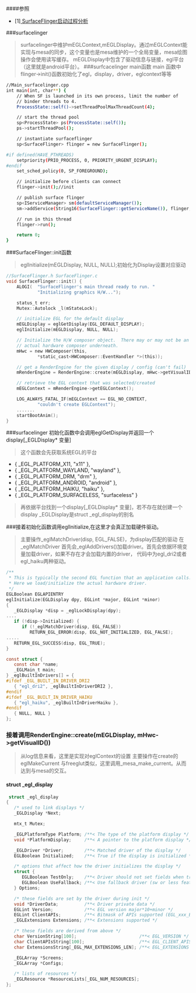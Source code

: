 ####参照
- [1][ SurfaceFlinger启动过程分析](http://blog.chinaunix.net/uid-29043620-id-4859377.html)

###surfacelinger
> surfacelinger中维护mEGLContext,mEGLDisplay。通过mEGLContext能实现与mesa的同步，这个变量也是mesa维护的一个全局变量，mesa绘图操作会使用读写缓存。
> mEGLDisplay中包含了驱动信息与链接，egl平台（这里就是android平台）。
###surfcacelinger main函数
> main 函数中flinger->init()函数初始化了egl，display，driver，eglcontext等等

```sh
//Main_surfacelinger.cpp
int main(int, char**) {
    // When SF is launched in its own process, limit the number of
    // binder threads to 4.
    ProcessState::self()->setThreadPoolMaxThreadCount(4);

    // start the thread pool
    sp<ProcessState> ps(ProcessState::self());
    ps->startThreadPool();

    // instantiate surfaceflinger
    sp<SurfaceFlinger> flinger = new SurfaceFlinger();

#if defined(HAVE_PTHREADS)
    setpriority(PRIO_PROCESS, 0, PRIORITY_URGENT_DISPLAY);
#endif
    set_sched_policy(0, SP_FOREGROUND);

    // initialize before clients can connect
    flinger->init();//init

    // publish surface flinger
    sp<IServiceManager> sm(defaultServiceManager());
    sm->addService(String16(SurfaceFlinger::getServiceName()), flinger, false);

    // run in this thread
    flinger->run();

    return 0;
}
```

###SurfaceFlinger::init函数


> eglInitialize(mEGLDisplay, NULL, NULL);初始化为Display设置对应驱动

```c
//SurfaceFlinger.h SurfaceFlinger.c
void SurfaceFlinger::init() {
    ALOGI(  "SurfaceFlinger's main thread ready to run. "
            "Initializing graphics H/W...");

    status_t err;
    Mutex::Autolock _l(mStateLock);

    // initialize EGL for the default display
    mEGLDisplay = eglGetDisplay(EGL_DEFAULT_DISPLAY);
    eglInitialize(mEGLDisplay, NULL, NULL);

    // Initialize the H/W composer object.  There may or may not be an
    // actual hardware composer underneath.
    mHwc = new HWComposer(this,
            *static_cast<HWComposer::EventHandler *>(this));

    // get a RenderEngine for the given display / config (can't fail)
    mRenderEngine = RenderEngine::create(mEGLDisplay, mHwc->getVisualID());

    // retrieve the EGL context that was selected/created
    mEGLContext = mRenderEngine->getEGLContext();

    LOG_ALWAYS_FATAL_IF(mEGLContext == EGL_NO_CONTEXT,
            "couldn't create EGLContext");
    .......
    startBootAnim();
}
```

###surfacelinger 初始化函数中会调用eglGetDisplay并返回一个display[_EGLDisplay* 变量]
> 这个函数会先获取系统EGL的平台

- { _EGL_PLATFORM_X11, "x11" },
- { _EGL_PLATFORM_WAYLAND, "wayland" },
- { _EGL_PLATFORM_DRM, "drm" },
- { _EGL_PLATFORM_ANDROID, "android" },
- { _EGL_PLATFORM_HAIKU, "haiku" },
- { _EGL_PLATFORM_SURFACELESS, "surfaceless" }

> 再依据平台找到一个display[_EGLDisplay* 变量]，若不存在就创建一个display
> _EGLDisplay是struct _egl_display的别名



###接着初始化函数调用eglInitialize,在这里才会真正加载硬件驱动。
> 主要操作_eglMatchDriver(disp, EGL_FALSE)，为display匹配的驱动
> 在_eglMatchDriver 首先会_eglAddDrivers()加载driver。首先会依据环境变量加载driver，如果不存在才会加载内置的driver，
代码中为egl_dri2或者egl_haiku两种驱动。

```c
/**
 * This is typically the second EGL function that an application calls.
 * Here we load/initialize the actual hardware driver.
 */
EGLBoolean EGLAPIENTRY
eglInitialize(EGLDisplay dpy, EGLint *major, EGLint *minor)
{
   _EGLDisplay *disp = _eglLockDisplay(dpy);
....
   if (!disp->Initialized) {
      if (!_eglMatchDriver(disp, EGL_FALSE))
         RETURN_EGL_ERROR(disp, EGL_NOT_INITIALIZED, EGL_FALSE);
.....
   RETURN_EGL_SUCCESS(disp, EGL_TRUE);
}

const struct {
   const char *name;
   _EGLMain_t main;
} _eglBuiltInDrivers[] = {
#ifdef _EGL_BUILT_IN_DRIVER_DRI2
   { "egl_dri2", _eglBuiltInDriverDRI2 },
#endif
#ifdef _EGL_BUILT_IN_DRIVER_HAIKU
   { "egl_haiku", _eglBuiltInDriverHaiku },
#endif
   { NULL, NULL }
};
```

### 接着调用RenderEngine::create(mEGLDisplay, mHwc->getVisualID())

> 从log信息来看，这里是实现对eglContext的设置
> 主要操作在create的eglMakeCurrent
> 与freeglut类似，这里调用_mesa_make_current。从而达到与mesa的交互。




#### struct _egl_display
```c
 struct _egl_display
{
   /* used to link displays */
   _EGLDisplay *Next;

   mtx_t Mutex;

   _EGLPlatformType Platform; /**< The type of the platform display */
   void *PlatformDisplay;     /**< A pointer to the platform display */

   _EGLDriver *Driver;        /**< Matched driver of the display */
   EGLBoolean Initialized;    /**< True if the display is initialized */

   /* options that affect how the driver initializes the display */
   struct {
      EGLBoolean TestOnly;    /**< Driver should not set fields when true */
      EGLBoolean UseFallback; /**< Use fallback driver (sw or less features) */
   } Options;

   /* these fields are set by the driver during init */
   void *DriverData;          /**< Driver private data */
   EGLint Version;            /**< EGL version major*10+minor */
   EGLint ClientAPIs;         /**< Bitmask of APIs supported (EGL_xxx_BIT) */
   _EGLExtensions Extensions; /**< Extensions supported */

   /* these fields are derived from above */
   char VersionString[100];                        /**< EGL_VERSION */
   char ClientAPIsString[100];                     /**< EGL_CLIENT_APIS */
   char ExtensionsString[_EGL_MAX_EXTENSIONS_LEN]; /**< EGL_EXTENSIONS */

   _EGLArray *Screens;
   _EGLArray *Configs;

   /* lists of resources */
   _EGLResource *ResourceLists[_EGL_NUM_RESOURCES];
};
```
